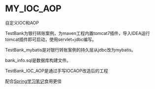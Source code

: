 # MY_IOC_AOP
自定义IOC和AOP

TestBank为银行转账案例，为maven工程内置tomcat7插件，导入IDEA运行tomcat插件即可启动，使用servlet+jdbc编写。

TestBank_mybatis是对银行转账案例的持久层从jdbc改为mybatis。

bank_info.sql是数据库构建文件。

TestBank_IOC_AOP是通过手写IOCAOP改造后的工程

配合[Spring学习笔记](https://www.cnblogs.com/yhr520/p/12554829.html)食用更佳

